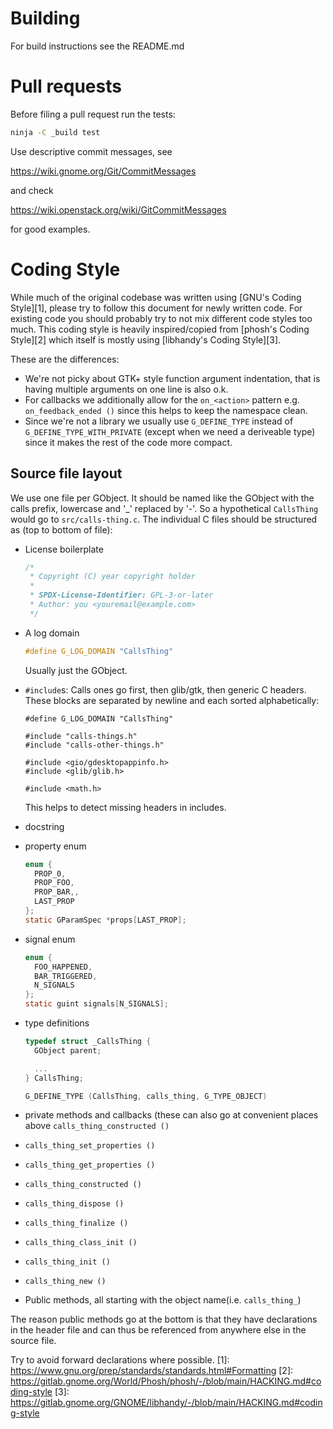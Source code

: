 Building
========
For build instructions see the README.md

Pull requests
=============
Before filing a pull request run the tests:

```sh
ninja -C _build test
```

Use descriptive commit messages, see

   https://wiki.gnome.org/Git/CommitMessages

and check

   https://wiki.openstack.org/wiki/GitCommitMessages

for good examples.

Coding Style
============
While much of the original codebase was written using [GNU's Coding Style][1],
please try to follow this document for newly written code.
For existing code you should probably try to not mix different code styles too much.
This coding style is heavily inspired/copied from [phosh's Coding Style][2]
which itself is mostly using [libhandy's Coding Style][3].

These are the differences:

- We're not picky about GTK+ style function argument indentation, that is
  having multiple arguments on one line is also o.k.
- For callbacks we additionally allow for the `on_<action>` pattern e.g.
  `on_feedback_ended ()` since this helps to keep the namespace
  clean.
- Since we're not a library we usually use `G_DEFINE_TYPE` instead of
  `G_DEFINE_TYPE_WITH_PRIVATE` (except when we need a deriveable
  type) since it makes the rest of the code more compact.

Source file layout
------------------
We use one file per GObject. It should be named like the GObject with
the calls prefix, lowercase and '_' replaced by '-'. So a hypothetical
`CallsThing` would go to `src/calls-thing.c`. The
individual C files should be structured as (top to bottom of file):

  - License boilerplate
    ```c
    /*
     * Copyright (C) year copyright holder
     *
     * SPDX-License-Identifier: GPL-3-or-later
     * Author: you <youremail@example.com>
     */
    ```
  - A log domain
    ```C
    #define G_LOG_DOMAIN "CallsThing"
    ```
    Usually just the GObject.
  - `#include`s:
    Calls ones go first, then glib/gtk, then generic C headers. These blocks
    are separated by newline and each sorted alphabetically:

    ```
    #define G_LOG_DOMAIN "CallsThing"

    #include "calls-things.h"
    #include "calls-other-things.h"

    #include <gio/gdesktopappinfo.h>
    #include <glib/glib.h>

    #include <math.h>
    ```

    This helps to detect missing headers in includes.
  - docstring
  - property enum
    ```c
    enum {
      PROP_0,
      PROP_FOO,
      PROP_BAR,,
      LAST_PROP
    };
    static GParamSpec *props[LAST_PROP];
    ```
  - signal enum
    ```c
    enum {
      FOO_HAPPENED,
      BAR_TRIGGERED,
      N_SIGNALS
    };
    static guint signals[N_SIGNALS];
    ```
  - type definitions
    ```c
    typedef struct _CallsThing {
      GObject parent;

      ...
    } CallsThing;

    G_DEFINE_TYPE (CallsThing, calls_thing, G_TYPE_OBJECT)
    ```
  - private methods and callbacks (these can also go at convenient
    places above `calls_thing_constructed ()`
  - `calls_thing_set_properties ()`
  - `calls_thing_get_properties ()`
  - `calls_thing_constructed ()`
  - `calls_thing_dispose ()`
  - `calls_thing_finalize ()`
  - `calls_thing_class_init ()`
  - `calls_thing_init ()`
  - `calls_thing_new ()`
  - Public methods, all starting with the object name(i.e. `calls_thing_`)

  The reason public methods go at the bottom is that they have declarations in
  the header file and can thus be referenced from anywhere else in the source
  file.
  
  Try to avoid forward declarations where possible.
[1]: https://www.gnu.org/prep/standards/standards.html#Formatting
[2]: https://gitlab.gnome.org/World/Phosh/phosh/-/blob/main/HACKING.md#coding-style
[3]: https://gitlab.gnome.org/GNOME/libhandy/-/blob/main/HACKING.md#coding-style
